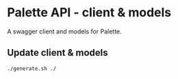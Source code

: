 # Palette API - client & models

A swagger client and models for Palette.

## Update client & models
```
./generate.sh ./
```
